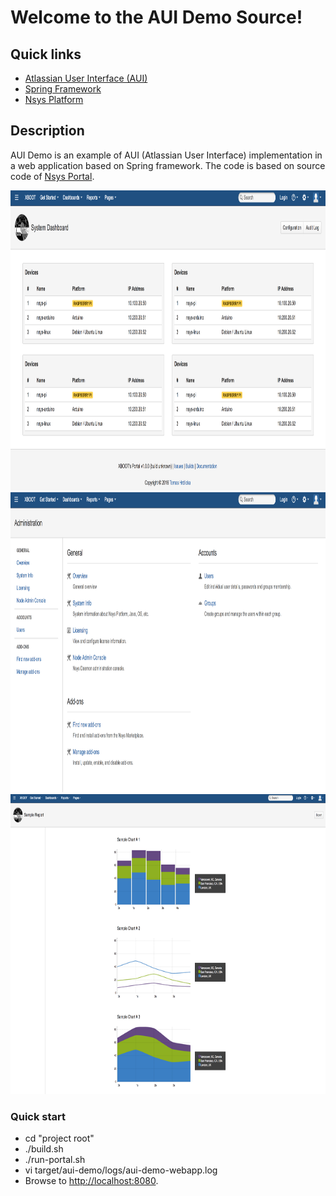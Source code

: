# Welcome to the AUI Demo Source!

## Quick links

* [Atlassian User Interface (AUI)][1]
* [Spring Framework][2]
* [Nsys Platform][3]

## Description

AUI Demo is an example of AUI (Atlassian User Interface) implementation in a web application based on Spring framework.
The code is based on source code of [Nsys Portal](http://nsys.org).

<img src="doc/images/aui-demo-01.png" width="640" height="480" alt="AUI Demo Screenshot" />
<img src="doc/images/aui-demo-02.png" width="640" height="480" alt="AUI Demo Screenshot" />
<img src="doc/images/aui-demo-03.png" width="640" height="480" alt="AUI Demo Screenshot" />

### Quick start

 * cd "project root"
 * ./build.sh
 * ./run-portal.sh
 * vi target/aui-demo/logs/aui-demo-webapp.log
 * Browse to [http://localhost:8080](http://localhost:8080).


[1]: https://docs.atlassian.com/aui
[2]: https://projects.spring.io/spring-framework
[3]: http://nsys.org